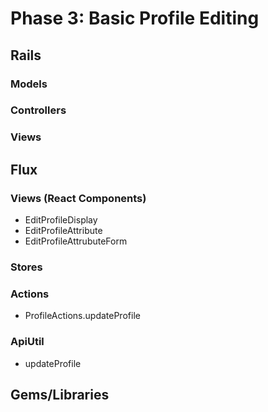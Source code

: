 # Phase 3: Basic Profile Editing

## Rails
### Models

### Controllers

### Views

## Flux
### Views (React Components)
* EditProfileDisplay
* EditProfileAttribute
* EditProfileAttrubuteForm

### Stores

### Actions
* ProfileActions.updateProfile

### ApiUtil
* updateProfile

## Gems/Libraries
